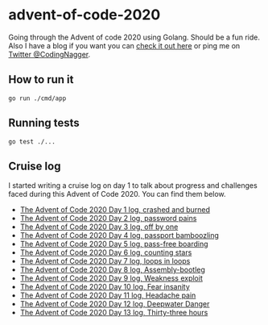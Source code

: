 # advent-of-code-2020

Going through the Advent of code 2020 using Golang. Should be a fun ride. Also I have a blog if you want you can [check it out here](https://www.codingnagger.com/) or ping me on [Twitter @CodingNagger](https://twitter.com/CodingNagger).

## How to run it

```
go run ./cmd/app
```

## Running tests

```
go test ./...
```

## Cruise log

I started writing a cruise log on day 1 to talk about progress and challenges faced during this Advent of Code 2020. You can find them below.

- [The Advent of Code 2020 Day 1 log, crashed and burned](https://www.codingnagger.com/2020/12/01/the-advent-of-code-2020-day-1-log-crashed-and-burned/)
- [The Advent of Code 2020 Day 2 log, password pains](https://www.codingnagger.com/2020/12/02/the-advent-of-code-2020-day-2-log-password-pains/)
- [The Advent of Code 2020 Day 3 log, off by one](https://www.codingnagger.com/2020/12/03/the-advent-of-code-2020-day-3-log-off-by-one/)
- [The Advent of Code 2020 Day 4 log, passport bamboozling](https://www.codingnagger.com/2020/12/04/the-advent-of-code-2020-day-4-log-passport-bamboozling/)
- [The Advent of Code 2020 Day 5 log, pass-free boarding](https://www.codingnagger.com/2020/12/05/the-advent-of-code-2020-day-5-log-pass-free-boarding/)
- [The Advent of Code 2020 Day 6 log, counting stars](https://www.codingnagger.com/2020/12/06/the-advent-of-code-2020-day-6-log-counting-stars/)
- [The Advent of Code 2020 Day 7 log, loops in loops](https://www.codingnagger.com/2020/12/07/the-advent-of-code-2020-day-7-log-loops-in-loops/)
- [The Advent of Code 2020 Day 8 log, Assembly-bootleg](https://www.codingnagger.com/2020/12/08/the-advent-of-code-2020-day-8-log-assembly-bootleg/)
- [The Advent of Code 2020 Day 9 log, Weakness exploit](https://www.codingnagger.com/2020/12/09/the-advent-of-code-2020-day-9-log-weakness-exploit/)
- [The Advent of Code 2020 Day 10 log, Fear insanity](https://www.codingnagger.com/2020/12/10/the-advent-of-code-2020-day-10-log-fear-insanity/)
- [The Advent of Code 2020 Day 11 log, Headache pain](https://www.codingnagger.com/2020/12/11/the-advent-of-code-2020-day-11-log-headache-pain/)
- [The Advent of Code 2020 Day 12 log, Deepwater Danger](https://www.codingnagger.com/2020/12/12/the-advent-of-code-2020-day-12-log-deepwater-danger/)
- [The Advent of Code 2020 Day 13 log, Thirty-three hours](https://www.codingnagger.com/2020/12/13/the-advent-of-code-2020-day-13-log-thirty-three-hours/)